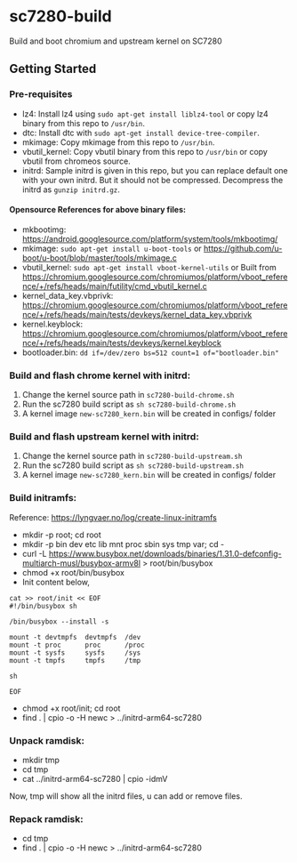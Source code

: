 # sc7280-build
Build and boot chromium and upstream kernel on SC7280

## Getting Started

### Pre-requisites

* lz4: Install lz4 using `sudo apt-get install liblz4-tool` or copy lz4 binary from this repo to `/usr/bin`.
* dtc: Install dtc with `sudo apt-get install device-tree-compiler`.
* mkimage: Copy mkimage from this repo to `/usr/bin`.
* vbutil_kernel: Copy vbutil binary from this repo to `/usr/bin` or copy vbutil from chromeos source.
* initrd: Sample initrd is given in this repo, but you can replace default one with your own initrd.
          But it should not be compressed. Decompress the initrd as `gunzip initrd.gz`.

#### Opensource References for above binary files:

* mkbootimg: https://android.googlesource.com/platform/system/tools/mkbootimg/
* mkimage: `sudo apt-get install u-boot-tools` or https://github.com/u-boot/u-boot/blob/master/tools/mkimage.c
* vbutil_kernel: `sudo apt-get install vboot-kernel-utils` or Built from https://chromium.googlesource.com/chromiumos/platform/vboot_reference/+/refs/heads/main/futility/cmd_vbutil_kernel.c
* kernel_data_key.vbprivk: https://chromium.googlesource.com/chromiumos/platform/vboot_reference/+/refs/heads/main/tests/devkeys/kernel_data_key.vbprivk
* kernel.keyblock: https://chromium.googlesource.com/chromiumos/platform/vboot_reference/+/refs/heads/main/tests/devkeys/kernel.keyblock
* bootloader.bin: `dd if=/dev/zero bs=512 count=1 of="bootloader.bin" `

### Build and flash chrome kernel with initrd:

1. Change the kernel source path in `sc7280-build-chrome.sh`
2. Run the sc7280 build script as `sh sc7280-build-chrome.sh`
3. A kernel image `new-sc7280_kern.bin` will be created in configs/ folder

### Build and flash upstream kernel with initrd:

1. Change the kernel source path in `sc7280-build-upstream.sh`
2. Run the sc7280 build script as `sh sc7280-build-upstream.sh`
3. A kernel image `new-sc7280_kern.bin` will be created in configs/ folder

### Build initramfs:

Reference: https://lyngvaer.no/log/create-linux-initramfs

* mkdir -p root; cd root
* mkdir -p bin dev etc lib mnt proc sbin sys tmp var; cd -
* curl -L https://www.busybox.net/downloads/binaries/1.31.0-defconfig-multiarch-musl/busybox-armv8l > root/bin/busybox
* chmod +x root/bin/busybox
* Init content below,
```
cat >> root/init << EOF
#!/bin/busybox sh

/bin/busybox --install -s

mount -t devtmpfs  devtmpfs  /dev
mount -t proc      proc      /proc
mount -t sysfs     sysfs     /sys
mount -t tmpfs     tmpfs     /tmp

sh

EOF
```
* chmod +x root/init; cd root
* find . | cpio -o -H newc > ../initrd-arm64-sc7280

### Unpack ramdisk:

* mkdir tmp
* cd tmp
* cat ../initrd-arm64-sc7280 | cpio -idmV

Now, tmp will show all the initrd files, u can add or remove files.

### Repack ramdisk:

* cd tmp
* find . | cpio -o -H newc > ../initrd-arm64-sc7280
